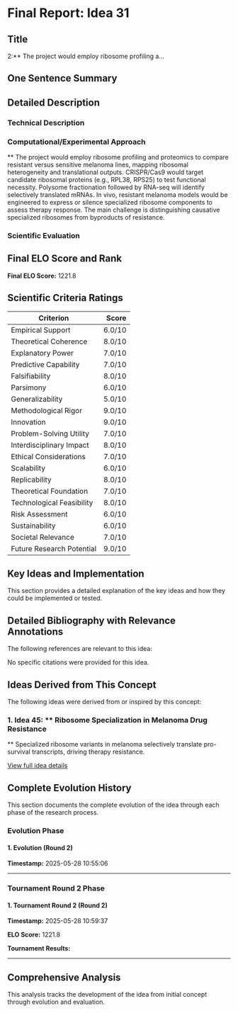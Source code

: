# Final Report: Idea 31

## Title

2:** The project would employ ribosome profiling a...

## One Sentence Summary



## Detailed Description

### Technical Description



### Computational/Experimental Approach

** The project would employ ribosome profiling and proteomics to compare resistant versus sensitive melanoma lines, mapping ribosomal heterogeneity and translational outputs. CRISPR/Cas9 would target candidate ribosomal proteins (e.g., RPL38, RPS25) to test functional necessity. Polysome fractionation followed by RNA-seq will identify selectively translated mRNAs. In vivo, resistant melanoma models would be engineered to express or silence specialized ribosome components to assess therapy response. The main challenge is distinguishing causative specialized ribosomes from byproducts of resistance.

### Scientific Evaluation




## Final ELO Score and Rank

**Final ELO Score:** 1221.8

## Scientific Criteria Ratings

| Criterion | Score |
|---|---:|
| Empirical Support | 6.0/10 |
| Theoretical Coherence | 8.0/10 |
| Explanatory Power | 7.0/10 |
| Predictive Capability | 7.0/10 |
| Falsifiability | 8.0/10 |
| Parsimony | 6.0/10 |
| Generalizability | 5.0/10 |
| Methodological Rigor | 9.0/10 |
| Innovation | 9.0/10 |
| Problem-Solving Utility | 7.0/10 |
| Interdisciplinary Impact | 8.0/10 |
| Ethical Considerations | 7.0/10 |
| Scalability | 6.0/10 |
| Replicability | 8.0/10 |
| Theoretical Foundation | 7.0/10 |
| Technological Feasibility | 8.0/10 |
| Risk Assessment | 6.0/10 |
| Sustainability | 6.0/10 |
| Societal Relevance | 7.0/10 |
| Future Research Potential | 9.0/10 |

## Key Ideas and Implementation

This section provides a detailed explanation of the key ideas and how they could be implemented or tested.


## Detailed Bibliography with Relevance Annotations

The following references are relevant to this idea:

No specific citations were provided for this idea.


## Ideas Derived from This Concept

The following ideas were derived from or inspired by this concept:

### 1. Idea 45: ** Ribosome Specialization in Melanoma Drug Resistance

** Specialized ribosome variants in melanoma selectively translate pro-survival transcripts, driving therapy resistance.

[View full idea details](idea_45_final.md)

## Complete Evolution History

This section documents the complete evolution of the idea through each phase of the research process.

### Evolution Phase

#### 1. Evolution (Round 2)
**Timestamp:** 2025-05-28 10:55:06



---

### Tournament Round 2 Phase

#### 1. Tournament Round 2 (Round 2)
**Timestamp:** 2025-05-28 10:59:37

**ELO Score:** 1221.8

**Tournament Results:**



---

## Comprehensive Analysis

This analysis tracks the development of the idea from initial concept through evolution and evaluation.

